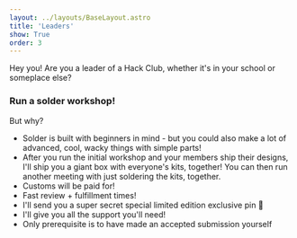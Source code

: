 ```yaml
---
layout: ../layouts/BaseLayout.astro
title: 'Leaders'
show: True
order: 3
---
```


Hey you! Are you a leader of a Hack Club, whether it's in your school or someplace else? 

### Run a solder workshop!

But why?
- Solder is built with beginners in mind - but you could also make a lot of advanced, cool, wacky things with simple parts!
- After you run the initial workshop and your members ship their designs, I'll ship you a giant box with everyone's kits, together! You can then run another meeting with just soldering the kits, together.
- Customs will be paid for!
- Fast review + fulfillment times! 
- I'll send you a super secret special limited edition exclusive pin :eyes: 
- I'll give you all the support you'll need!
- Only prerequisite is to have made an accepted submission yourself 
